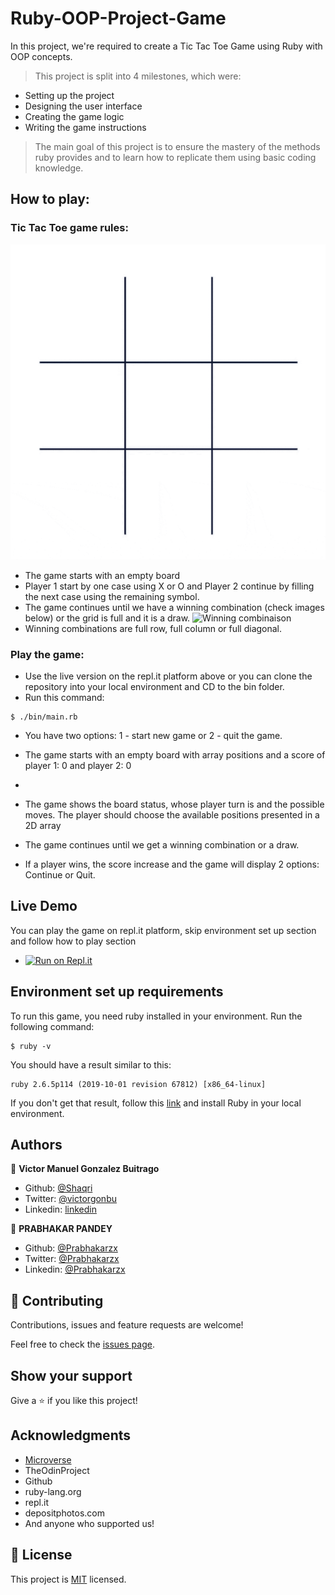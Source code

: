 # Ruby-OOP-Project-Game

In this project, we're required to create a Tic Tac Toe Game using Ruby with OOP concepts.

> This project is split into 4 milestones, which were:

- Setting up the project
- Designing the user interface
- Creating the game logic
- Writing the game instructions

> The main goal of this project is to ensure the mastery of the methods ruby provides and to learn how to replicate them using basic coding knowledge.

## How to play:

### Tic Tac Toe game rules:


![screenshot](lib/Tic_Tac_Toe.gif)

- The game starts with an empty board
- Player 1 start by one case using X or O and Player 2 continue by filling the next case using the remaining symbol.
- The game continues until we have a winning combination (check images below) or the grid is full and it is a draw.
  ![Winning combinaison](https://st3.depositphotos.com/4695643/13784/v/1600/depositphotos_137841074-stock-illustration-set-collection-of-tic-tac.jpg)
- Winning combinations are full row, full column or full diagonal.

### Play the game:

- Use the live version on the repl.it platform above or you can clone the repository into your local environment and CD to the bin folder.
- Run this command:

```
$ ./bin/main.rb
```

- You have two options: 1 - start new game or 2 - quit the game.

- The game starts with an empty board with array positions and a score of player 1: 0 and player 2: 0
-
- The game shows the board status, whose player turn is and the possible moves. The player should choose the available positions presented in a 2D array

- The game continues until we get a winning combination or a draw.

- If a player wins, the score increase and the game will display 2 options: Continue or Quit.


## Live Demo

You can play the game on repl.it platform, skip environment set up section and follow how to play section

- [![Run on Repl.it](https://repl.it/badge/github/Prabhakarzx/Ruby-OOP-Project-Game)](https://repl.it/github/Prabhakarzx/Ruby-OOP-Project-Game)


## Environment set up requirements

To run this game, you need ruby installed in your environment.
Run the following command:

```
$ ruby -v
```

You should have a result similar to this:

```
ruby 2.6.5p114 (2019-10-01 revision 67812) [x86_64-linux]
```

If you don't get that result, follow this [link](https://www.ruby-lang.org/en/documentation/installation/) and install Ruby in your local environment.


## Authors

👤 **Victor Manuel Gonzalez Buitrago**

- Github: [@Shaqri](https://github.com/Shaqri)
- Twitter: [@victorgonbu](https://twitter.com/victorgonbu)
- Linkedin: [linkedin](https://www.linkedin.com/in/victor-manuel-gonzalez-buitrago-8704731a5/)

👤 **PRABHAKAR PANDEY**

- Github: [@Prabhakarzx](https://github.com/Prabhakarzx)
- Twitter: [@Prabhakarzx](https://twitter.com/prabhakarzx)
- Linkedin: [@Prabhakarzx](https://www.linkedin.com/in/prabhakarzx/)


## 🤝 Contributing

Contributions, issues and feature requests are welcome!

Feel free to check the [issues page](https://github.com/Prabhakarzx/Ruby-OOP-Project-Game/issues).

## Show your support

Give a ⭐️ if you like this project!

## Acknowledgments

- [Microverse](https://github.com/microverseinc)
- TheOdinProject
- Github
- ruby-lang.org
- repl.it
- depositphotos.com
- And anyone who supported us!

## 📝 License

This project is [MIT](LICENSE) licensed.
